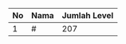 | No | Nama            | Jumlah Level |
|----|-----------------|--------------|
| 1  | #    |    207        |
